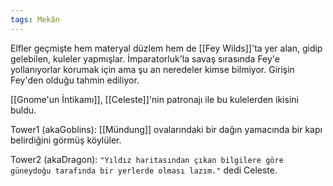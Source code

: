 ```yaml
---  
tags: Mekân  
---  
```

  
Elfler geçmişte hem materyal düzlem hem de [[Fey Wilds]]'ta yer alan, gidip gelebilen, kuleler yapmışlar. İmparatorluk'la savaş sırasında Fey'e yollanıyorlar korumak için ama şu an neredeler kimse bilmiyor. Girişin Fey'den olduğu tahmin ediliyor.  
  
[[Gnome'un İntikamı]], [[Celeste]]'nin patronajı ile bu kulelerden ikisini buldu.  
  
Tower1 (akaGoblins): [[Mündung]] ovalarındaki bir dağın yamacında bir kapı belirdiğini görmüş köylüler.  
  
Tower2 (akaDragon): `"Yıldız haritasından çıkan bilgilere göre güneydoğu tarafında bir yerlerde olması lazım."` dedi Celeste.